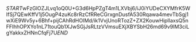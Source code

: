 $START$wFzGlOZJLvq1oQ0U+G3d6HpPZgT4m1LXVbj6/iJ0iYUDeCXYMfrK5WIfSj7QEwKffV1j5OugP4zuKc8rRzCfRReCGrxgnDusfA530Rqawa4mevTbSgj1wXiE9Wv5y+6Bhf+pijCAhRdHOIMd/ik1VvjUnoRTozZ+ZX2KouwHipllaxsQ5nFFIhhOPXYo1nL71touQb1XJwSGjJsRLtzVVmsuEXjXBYSbH26md69v9lM3ciLgYakkxZHNnCfqFj7U$END$